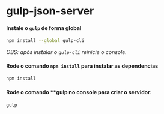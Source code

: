 # gulp-json-server

#### Instale o `gulp` de forma global
```sh
npm install --global gulp-cli
```
*OBS: após instalar o `gulp-cli` reinicie o console.*

#### Rode o comando `npm install` para instalar as dependencias
```sh
npm install
```
#### Rode o comando **gulp no console para criar o servidor:

```sh
gulp
```